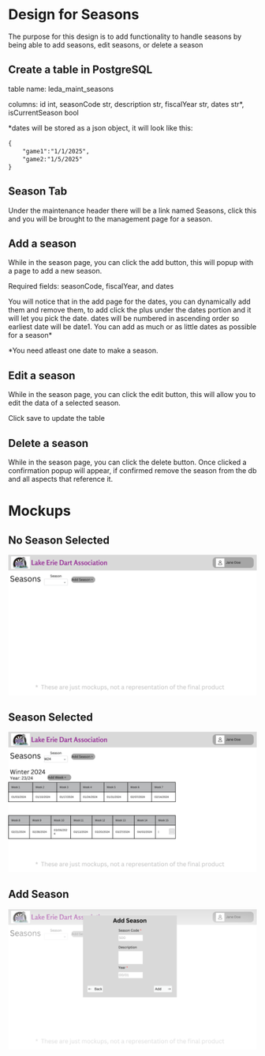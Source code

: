 # Design for Seasons
The purpose for this design is to add functionality to handle seasons by being able to add seasons, edit seasons, or delete a season

## Create a table in PostgreSQL
table name: leda_maint_seasons

columns: id int, seasonCode str, description str, fiscalYear str, dates str*, isCurrentSeason bool

*dates will be stored as a json object, it will look like this:
```
{
    "game1":"1/1/2025",
    "game2:"1/5/2025"
}
```
## Season Tab
Under the maintenance header there will be a link named Seasons, click this and you will be brought to the management page for a season.

## Add a season
While in the season page, you can click the add button, this will popup with a page to add a new season. 

Required fields: seasonCode, fiscalYear, and dates

You will notice that in the add page for the dates, you can dynamically add them and remove them, to add click the plus under the dates portion and it will let you pick the date. dates will be numbered in ascending order so earliest date will be date1. You can add as much or as little dates as possible for a season*

*You need atleast one date to make a season.

## Edit a season
While in the season page, you can click the edit button, this will allow you to edit the data of a selected season.

Click save to update the table

## Delete a season
While in the season page, you can click the delete button. Once clicked a confirmation popup will appear, if confirmed remove the season from the db and all aspects that reference it.

# Mockups
## No Season Selected
![image](../../Mockups/Maintenance/leda_seasons_blank.png)
## Season Selected
![image](../../Mockups/Maintenance/leda_seasons_season_selected.png)
## Add Season
![image](../../Mockups/Maintenance/leda_season_add_season.png)
